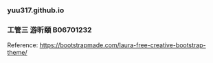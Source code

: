 ### yuu317.github.io
### 工管三 游昕頤 B06701232
Reference: https://bootstrapmade.com/laura-free-creative-bootstrap-theme/
